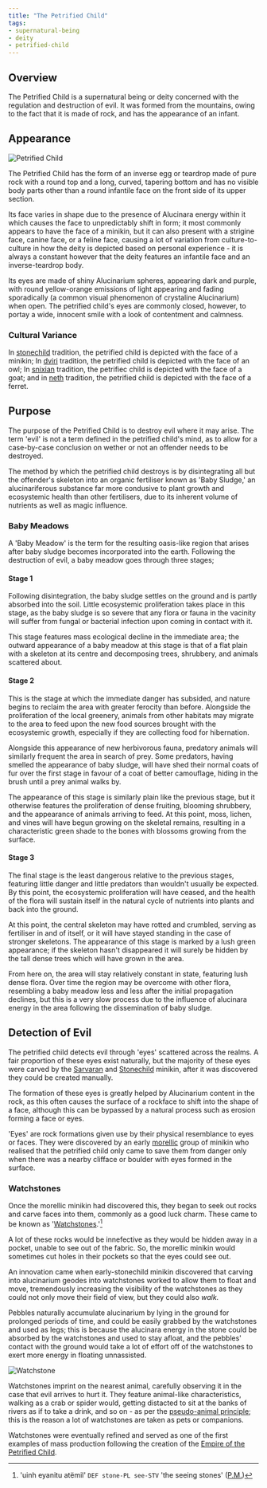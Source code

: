 ```yaml
---
title: "The Petrified Child"
tags:
- supernatural-being
- deity
- petrified-child
---
```

## Overview
The Petrified Child is a supernatural being or deity concerned with the regulation and destruction of evil. It was formed from the mountains, owing to the fact that it is made of rock, and has the appearance of an infant.

## Appearance
![Petrified Child](images/petrified-child.png)

The Petrified Child has the form of an inverse egg or teardrop made of pure rock with a round top and a long, curved, tapering bottom and has no visible body parts other than a round infantile face on the front side of its upper section.

Its face varies in shape due to the presence of Alucinara energy within it which causes the face to unpredictably shift in form; it most commonly appears to have the face of a minikin, but it can also present with a strigine face, canine face, or a feline face, causing a lot of variation from culture-to-culture in how the deity is depicted based on personal experience - it is always a constant however that the deity features an infantile face and an inverse-teardrop body.

Its eyes are made of shiny Alucinarium spheres, appearing dark and purple, with round yellow-orange emissions of light appearing and fading sporadically (a common visual phenomenon of crystaline Alucinarium) when open. The petrified child's eyes are commonly closed, however, to portay a wide, innocent smile with a look of contentment and calmness.

### Cultural Variance
In [stonechild](cultures/morellic.md) tradition, the petrified child is depicted with the face of a minikin;
In [dviri](cultures/dviri) tradition, the petrified child is depicted with the face of an owl;
In [snixian](cultures/snix) tradition, the petrifiec child is depicted with the face of a goat;
and in [neth](cultures/neth) tradition, the petrified child is depicted with the face of a ferret.

## Purpose
The purpose of the Petrified Child is to destroy evil where it may arise. The term 'evil' is not a term defined in the petrified child's mind, as to allow for a case-by-case conclusion on wether or not an offender needs to be destroyed.

The method by which the petrified child destroys is by disintegrating all but the offender's skeleton into an organic fertiliser known as 'Baby Sludge,' an alucinariferous substance far more condusive to plant growth and ecosystemic health than other fertilisers, due to its inherent volume of nutrients as well as magic influence.

### Baby Meadows
A 'Baby Meadow' is the term for the resulting oasis-like region that arises after baby sludge becomes incorporated into the earth. Following the destruction of evil, a baby meadow goes through three stages;

#### Stage 1
Following disintegration, the baby sludge settles on the ground and is partly absorbed into the soil. Little ecosystemic proliferation takes place in this stage, as the baby sludge is so severe that any flora or fauna in the vacinity will suffer from fungal or bacterial infection upon coming in contact with it.

This stage features mass ecological decline in the immediate area; the outward appearance of a baby meadow at this stage is that of a flat plain with a skeleton at its centre and decomposing trees, shrubbery, and animals scattered about.

#### Stage 2
This is the stage at which the immediate danger has subsided, and nature begins to reclaim the area with greater ferocity than before. Alongside the proliferation of the local greenery, animals from other habitats may migrate to the area to feed upon the new food sources brought with the ecosystemic growth, especially if they are collecting food for hibernation.

Alongside this appearance of new herbivorous fauna, predatory animals will similarly frequent the area in search of prey. Some predators, having smelled the appearance of baby sludge, will have shed their normal coats of fur over the first stage in favour of a coat of better camouflage, hiding in the brush until a prey animal walks by.

The appearance of this stage is similarly plain like the previous stage, but it otherwise features the proliferation of dense fruiting, blooming shrubbery, and the appearance of animals arriving to feed. At this point, moss, lichen, and vines will have begun growing on the skeletal remains, resulting in a characteristic green shade to the bones with blossoms growing from the surface.

#### Stage 3
The final stage is the least dangerous relative to the previous stages, featuring little danger and little predators than wouldn't usually be expected. By this point, the ecosystemic proliferation will have ceased, and the health of the flora will sustain itself in the natural cycle of nutrients into plants and back into the ground.

At this point, the central skeleton may have rotted and crumbled, serving as fertiliser in and of itself, or it will have stayed standing in the case of stronger skeletons. The appearance of this stage is marked by a lush green appearance; if the skeleton hasn't disappeared it will surely be hidden by the tall dense trees which will have grown in the area.

From here on, the area will stay relatively constant in state, featuring lush dense flora. Over time the region may be overcome with other flora, resembling a baby meadow less and less after the initial propagation declines, but this is a very slow process due to the influence of alucinara energy in the area following the dissemination of baby sludge.

## Detection of Evil
The petrified child detects evil through 'eyes' scattered across the realms. A fair proportion of these eyes exist naturally, but the majority of these eyes were carved by the [Sarvaran](cultures/morellic/sarvaran.md) and [Stonechild](cultures/morellic/stonechild) minikin, after it was discovered they could be created manually.

The formation of these eyes is greatly helped by Alucinarium content in the rock, as this often causes the surface of a rockface to shift into the shape of a face, although this can be bypassed by a natural process such as erosion forming a face or eyes.

'Eyes' are rock formations given use by their physical resemblance to eyes or faces. They were discovered by an early [morellic](cultures/morellic.md) group of minikin who realised that the petrified child only came to save them from danger only when there was a nearby clifface or boulder with eyes formed in the surface.

### Watchstones
Once the morellic minikin had discovered this, they began to seek out rocks and carve faces into them, commonly as a good luck charm. These came to be known as '[Watchstones](phenomena/watchstone.md).'[^1]

A lot of these rocks would be innefective as they would be hidden away in a pocket, unable to see out of the fabric. So, the morellic minikin would sometimes cut holes in their pockets so that the eyes could see out.

An innovation came when early-stonechild minikin discovered that carving into alucinarium geodes into watchstones worked to allow them to float and move, tremendously increasing the visibility of the watchstones as they could not only move their field of view, but they could also *walk.*

Pebbles naturally accumulate alucinarium by lying in the ground for prolonged periods of time, and could be easily grabbed by the watchstones and used as legs; this is because the alucinara energy in the stone could be absorbed by the watchstones and used to stay afloat, and the pebbles' contact with the ground would take a lot of effort off of the watchstones to exert more energy in floating unnassisted.

![Watchstone](images/watchstone.png)

Watchstones imprint on the nearest animal, carefully observing it in the case that evil arrives to hurt it. They feature animal-like characteristics, walking as a crab or spider would, getting distacted to sit at the banks of rivers as if to take a drink, and so on - as per the [pseudo-animal principle](phenomena/pseudo-animal-principle); this is the reason a lot of watchstones are taken as pets or companions.

Watchstones were eventually refined and served as one of the first examples of mass production following the creation of the [Empire of the Petrified Child](cultures/morellic/stonechild.md).

[^1]: 'uinh eyanitu atëmil' `DEF stone-PL see-STV` 'the seeing stones' ([P.M.](languages/proto-morellic.md))